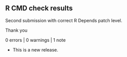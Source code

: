 ## R CMD check results

Second submission with correct R Depends patch level. 

Thank you


0 errors | 0 warnings | 1 note

* This is a new release.

